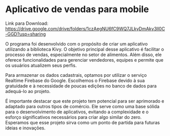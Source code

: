 # Aplicativo de vendas para mobile

Link para Download:
https://drive.google.com/drive/folders/1czAegNU6fC9WQ7JLkyDmAky3ll0C-GGD?usp=sharing

O programa foi desenvolvido com o propósito de criar um aplicativo utilizando a biblioteca Kivy. O objetivo principal desse aplicativo é facilitar o processo de vendas, especialmente no setor de alimentos. Além disso, ele oferece funcionalidades para gerenciar vendedores, equipes e permite que os usuários atualizem seus perfis.

Para armazenar os dados cadastrais, optamos por utilizar o serviço Realtime Firebase do Google. Escolhemos o Firebase devido à sua gratuidade e à necessidade de poucas edições no banco de dados para adequá-lo ao projeto.

É importante destacar que este projeto tem potencial para ser aprimorado e adaptado para outros tipos de comércio. Ele serve como uma base sólida para o desenvolvimento de aplicativos, evitando a complexidade e o esforço significativos necessários para criar algo similar do zero. Esperamos que esse projeto sirva como um ponto de partida para futuras ideias e inovações.
